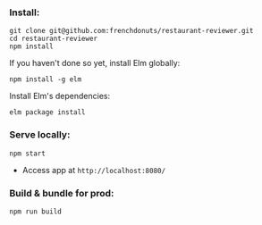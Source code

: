 ### Install:
```
git clone git@github.com:frenchdonuts/restaurant-reviewer.git
cd restaurant-reviewer
npm install
```


If you haven't done so yet, install Elm globally:
```
npm install -g elm
```

Install Elm's dependencies:
```
elm package install
```

### Serve locally:
```
npm start
```
* Access app at `http://localhost:8080/`


### Build & bundle for prod:
```
npm run build
```
